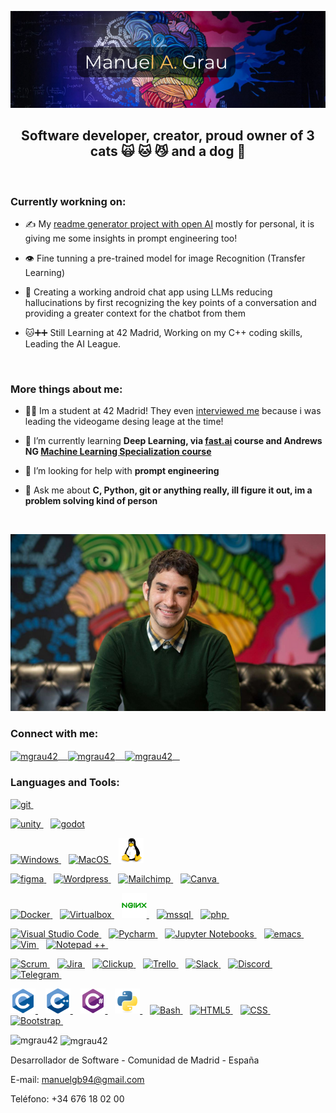 <p align="center">
  <img src="https://raw.githubusercontent.com/mgrau42/mgrau42/main/images/Manuel%20A.%20GRAU.png") /> 
 </p>
<h2 align="center"> Software developer, creator, proud owner of 3 cats 🙀 🐱 😼 and a dog 🐶</h2>
<br>

### Currently workning on:

- ✍️ My [readme generator project with open AI](https://github.com/mgrau42/Readme-Creator-Tool) mostly for personal, it is giving me some insights in prompt engineering too!

- 👁️ Fine tunning a pre-trained model for image Recognition (Transfer Learning)

- 🤖 Creating a working android chat app using LLMs reducing hallucinations by first recognizing the key points of a conversation and providing a greater context for the chatbot from them

- 🐱➕➕  Still Learning at 42 Madrid, Working on my C++ coding skills, Leading the AI League.

<br>

### More things about me:

- 👨‍🎓 Im a student at 42 Madrid! They even [interviewed me](https://www.42madrid.com/actualidad/42-madrid-fall-jam-videojuegos-de-ayer-y-de-hoy/) because i was leading the videogame desing leage at the time!

- 🌱 I’m currently learning **Deep Learning, via [fast.ai](https://course.fast.ai) course and Andrews NG [Machine Learning Specialization course](https://www.coursera.org/specializations/machine-learning-introduction?action=enroll&utm_campaign=WebsiteCourses-MLS-TopButton-mls-launch-2022&utm_medium=institutions&utm_source=deeplearning-ai)**

- 🤝 I’m looking for help with **prompt engineering** 

- 💬 Ask me about **C, Python, git or anything really, ill figure it out, im a problem solving kind of person**

<br>
<p align="center">
  <img src="https://raw.githubusercontent.com/mgrau42/mgrau42/main/images/MG3.png" alt="ManuGrau" /> 
</p>
<h3 align="left">Connect with me:</h3>
<p align="left">
<a href="https://twitter.com/mgrau42" target="blank"><img align="center" src="https://upload.wikimedia.org/wikipedia/commons/4/4f/Twitter-logo.svg" alt="mgrau42" height="30" width="40" />&nbsp; &nbsp; </a>
 <a href="https://www.linkedin.com/in/manuel-grau-bastidas/" target="blank"><img align="center" src="https://upload.wikimedia.org/wikipedia/commons/c/ca/LinkedIn_logo_initials.png" alt="mgrau42" height="30" width="40" />&nbsp; &nbsp; </a>
  <a href="https://www.instagram.com/manu_in_nautica/" target="blank"><img align="center" src="https://upload.wikimedia.org/wikipedia/commons/e/e7/Instagram_logo_2016.svg" alt="mgrau42" height="30" width="40" />&nbsp; &nbsp; </a>
</p>

<h3 align="left">Languages and Tools:</h3>
<p align="left"> 
   <a href="https://git-scm.com/" target="_blank" rel="noreferrer"> <img src="https://www.vectorlogo.zone/logos/git-scm/git-scm-icon.svg" alt="git" width="40" height="40"/> </a> &nbsp;&nbsp;
    </p>
<p align="left"> 
  <a href="https://unity.com/" target="_blank" rel="noreferrer"> <img src="https://www.vectorlogo.zone/logos/unity3d/unity3d-icon.svg" alt="unity" width="40" height="40"/> </a>&nbsp;&nbsp;
  <a href="https://godotengine.org/" target="_blank" rel="noreferrer"> <img src="https://upload.wikimedia.org/wikipedia/commons/6/6a/Godot_icon.svg" alt="godot" width="40" height="40"/> </a>
  </p>
  
<p align="left">
  <a href="https://www.microsoft.com/en-us/windows?r=1" target="_blank" rel="noreferrer"> <img src="https://upload.wikimedia.org/wikipedia/commons/0/0a/Unofficial_Windows_logo_variant_-_2002%E2%80%932012_%28Multicolored%29.svg" alt="Windows" width="40" height="40" /> </a>&nbsp;&nbsp;
  <a href="https://www.apple.com/macos/ventura/" target="_blank" rel="noreferrer"> <img src="https://upload.wikimedia.org/wikipedia/commons/2/22/MacOS_logo_%282017%29.svg" alt="MacOS" width="40" height="40" /> </a>&nbsp;&nbsp;
  <a href="https://www.linux.org/" target="_blank" rel="noreferrer"> <img src="https://raw.githubusercontent.com/devicons/devicon/master/icons/linux/linux-original.svg" alt="linux" width="40" height="40"/> </a>
  </p>
    
<p align="left">
    <a href="https://www.figma.com/" target="_blank" rel="noreferrer"> <img src="https://www.vectorlogo.zone/logos/figma/figma-icon.svg" alt="figma" width="40" height="40"/>  </a>&nbsp;&nbsp;
  <a href="https://wordpress.com/es/" target="_blank" rel="noreferrer"> <img src="https://upload.wikimedia.org/wikipedia/commons/9/98/WordPress_blue_logo.svg" alt="Wordpress" width="40" height="40" /> </a>&nbsp;&nbsp;
  <a href="https://mailchimp.com/es/" target="_blank" rel="noreferrer"> <img src="https://static.wikia.nocookie.net/logopedia/images/7/70/MailChimp_Freddie.png/revision/latest/scale-to-width-down/136?cb=20130718223828" alt="Mailchimp" width="40" height="40" /> </a>&nbsp;&nbsp;
  <a href="https://www.canva.com/" target="_blank" rel="noreferrer"> <img src="https://upload.wikimedia.org/wikipedia/commons/0/08/Canva_icon_2021.svg" alt="Canva" width="40" height="40" /> </a>&nbsp;&nbsp;
  </p>
  
  <p align="left">
  <a href="https://www.docker.com/" target="_blank" rel="noreferrer"> <img src="https://containerd.io/img/logos/adopters/docker.png" alt="Docker" width="40" height="40" /> </a>&nbsp;&nbsp;
  <a href="https://www.virtualbox.org/" target="_blank" rel="noreferrer"> <img src="https://upload.wikimedia.org/wikipedia/commons/d/d5/Virtualbox_logo.png" alt="Virtualbox" width="40" height="40" /> </a>&nbsp;&nbsp;
  <a href="https://www.nginx.com" target="_blank" rel="noreferrer"> <img src="https://raw.githubusercontent.com/devicons/devicon/master/icons/nginx/nginx-original.svg" alt="nginx" width="40" height="40"/> </a>&nbsp;&nbsp;
  <a href="https://www.microsoft.com/en-us/sql-server" target="_blank" rel="noreferrer"> <img src="https://www.svgrepo.com/show/303229/microsoft-sql-server-logo.svg" alt="mssql" width="40" height="40"/> </a>&nbsp;&nbsp; 
  <a href="https://www.php.net/" target="_blank" rel="noreferrer"> <img src="https://upload.wikimedia.org/wikipedia/commons/thumb/2/27/PHP-logo.svg/2560px-PHP-logo.svg.png" alt="php" width="40" height="40" /> </a>&nbsp;&nbsp;
  </p>
  
  <p align="left">
  <a href="https://code.visualstudio.com/" target="_blank" rel="noreferrer"> <img src="https://upload.wikimedia.org/wikipedia/commons/thumb/9/9a/Visual_Studio_Code_1.35_icon.svg/2048px-Visual_Studio_Code_1.35_icon.svg.png" alt="Visual Studio Code" width="40" height="40" /> </a>&nbsp;&nbsp;
  <a href="https://www.jetbrains.com/pycharm/" target="_blank" rel="noreferrer"> <img src="https://upload.wikimedia.org/wikipedia/commons/thumb/1/1d/PyCharm_Icon.svg/1024px-PyCharm_Icon.svg.png" alt="Pycharm" width="40" height="40" /> </a>&nbsp;&nbsp;
  <a href="https://jupyter.org/" target="_blank" rel="noreferrer"> <img src="https://upload.wikimedia.org/wikipedia/commons/thumb/3/38/Jupyter_logo.svg/1200px-Jupyter_logo.svg.png" alt="Jupyter Notebooks" width="40" height="40" /> </a>&nbsp;&nbsp;
  <a href="https://www.gnu.org/software/emacs/" target="_blank" rel="noreferrer"> <img src="https://upload.wikimedia.org/wikipedia/commons/thumb/0/08/EmacsIcon.svg/1024px-EmacsIcon.svg.png" alt="emacs" width="40" height="40" /> </a>&nbsp;&nbsp;
  <a href="https://www.vim.org/" target="_blank" rel="noreferrer"> <img src="https://upload.wikimedia.org/wikipedia/commons/thumb/9/9f/Vimlogo.svg/1022px-Vimlogo.svg.png" alt="Vim" width="40" height="40" /> </a>&nbsp;&nbsp;
  <a href="https://notepad-plus-plus.org/downloads/" target="_blank" rel="noreferrer"> <img src="https://upload.wikimedia.org/wikipedia/commons/thumb/6/69/Notepad%2B%2B_Logo.svg/1200px-Notepad%2B%2B_Logo.svg.png" alt="Notepad ++" width="40" height="40" /> </a>&nbsp;&nbsp;
  </p>
  
   <p align="left">
  <a href="https://www.scrum.org/" target="_blank" rel="noreferrer"> <img src="https://www.scrum.org/themes/custom/scrumorg_v2/assets/images/logo-250.png" alt="Scrum" width="40" height="40" /> </a>&nbsp;&nbsp;
  <a href="https://www.atlassian.com/software/jira" target="_blank" rel="noreferrer"> <img src="https://taskcallapp.com/images/vendors/jira/JiraIcon.png" alt="Jira" width="40" height="40" /> </a>&nbsp;&nbsp;
  <a href="https://clickup.com/" target="_blank" rel="noreferrer"> <img src="https://clickup.com/images/for-se-page/clickup.png" alt="Clickup" width="40" height="40" /> </a>&nbsp;&nbsp;
  <a href="https://trello.com/es" target="_blank" rel="noreferrer"> <img src="https://cdn-icons-png.flaticon.com/512/6124/6124991.png" alt="Trello" width="40" height="40" /> </a>&nbsp;&nbsp;
  <a href="https://slack.com" target="_blank" rel="noreferrer"> <img src="https://upload.wikimedia.org/wikipedia/commons/thumb/d/d5/Slack_icon_2019.svg/2048px-Slack_icon_2019.svg.png" alt="Slack" width="40" height="40" /> </a>&nbsp;&nbsp;
  <a href="https://discord.com/" target="_blank" rel="noreferrer"> <img src="https://static.wikia.nocookie.net/wiki-discord-france/images/2/2d/Discord-Logo-Color.png/revision/latest?cb=20190714194655&path-prefix=fr" alt="Discord" width="40" height="40" /> </a>&nbsp;&nbsp;
  <a href="https://telegram.org/" target="_blank" rel="noreferrer"> <img src="https://upload.wikimedia.org/wikipedia/commons/thumb/8/83/Telegram_2019_Logo.svg/800px-Telegram_2019_Logo.svg.png" alt="Telegram" width="40" height="40" /> </a>&nbsp;&nbsp;
  </p>
  
  <p align="left">
  <a href="https://www.cprogramming.com/" target="_blank" rel="noreferrer"> <img src="https://raw.githubusercontent.com/devicons/devicon/master/icons/c/c-original.svg" alt="c" width="40" height="40"/> </a>&nbsp;&nbsp; 
  <a href="https://www.w3schools.com/cpp/" target="_blank" rel="noreferrer"> <img src="https://raw.githubusercontent.com/devicons/devicon/master/icons/cplusplus/cplusplus-original.svg" alt="cplusplus" width="40" height="40"/> </a>&nbsp;&nbsp;
  <a href="https://www.w3schools.com/cs/" target="_blank" rel="noreferrer"> <img src="https://raw.githubusercontent.com/devicons/devicon/master/icons/csharp/csharp-original.svg" alt="csharp" width="40" height="40"/> </a>&nbsp;&nbsp;
    <a href="https://www.python.org" target="_blank" rel="noreferrer"> <img src="https://raw.githubusercontent.com/devicons/devicon/master/icons/python/python-original.svg" alt="python" width="40" height="40"/> </a>&nbsp;&nbsp; 
  <a href="https://www.gnu.org/software/bash/" target="_blank" rel="noreferrer"> <img src="https://encrypted-tbn0.gstatic.com/images?q=tbn:ANd9GcQt5iGGIZHHvZBaHsZf_EqDc_Fyoy7mKOXoNoBWpRzzDtVWQS5r75LcY7GsvdEH5Hv3UG8&usqp=CAU" alt="Bash" width="40" height="40" /> </a>&nbsp;&nbsp;
  <a href="https://www.w3schools.com/html/" target="_blank" rel="noreferrer"> <img src="https://upload.wikimedia.org/wikipedia/commons/thumb/6/61/HTML5_logo_and_wordmark.svg/2048px-HTML5_logo_and_wordmark.svg.png" alt="HTML5" width="40" height="40" /> </a>&nbsp;&nbsp;
  <a href="https://www.w3schools.com/css/" target="_blank" rel="noreferrer"> <img src="https://upload.wikimedia.org/wikipedia/commons/thumb/6/62/CSS3_logo.svg/2048px-CSS3_logo.svg.png" alt="CSS" width="40" height="40" /> </a>&nbsp;&nbsp;
   <a href="https://getbootstrap.com/" target="_blank" rel="noreferrer"> <img src="https://upload.wikimedia.org/wikipedia/commons/thumb/b/b2/Bootstrap_logo.svg/1280px-Bootstrap_logo.svg.png" alt="Bootstrap" width="40" height="40" /> </a>&nbsp;&nbsp;
  </p>

<p><img align="left" src="https://github-readme-stats-manuelgb94s-projects.vercel.app/api/top-langs?username=mgrau42&show_icons=true&locale=en&layout=compact&theme=radical&count_private=true" alt="mgrau42" /></p> 

<p>&nbsp;<img align="center" src="https://github-readme-stats-manuelgb94s-projects.vercel.app/api?username=mgrau42&show_icons=true&locale=en&theme=radical&count_private=true" alt="mgrau42" /></p>

Desarrollador de Software - Comunidad de Madrid - España

E-mail: manuelgb94@gmail.com

Teléfono: +34 676 18 02 00
